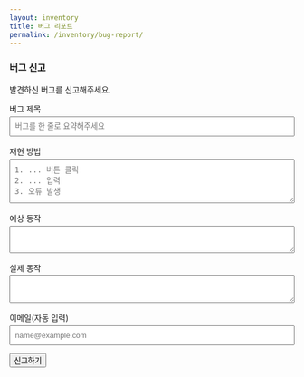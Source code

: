 ```yaml
---
layout: inventory
title: 버그 리포트
permalink: /inventory/bug-report/
---
```


### 버그 신고

발견하신 버그를 신고해주세요.

<form id="bug-form" action="https://formsubmit.co/captain@goolzy.com" method="POST" style="max-width:600px;">
  <input type="hidden" name="_template" value="table">
  <input type="hidden" name="_subject" id="bug_subject" value="[버그 리포트] 제출">
  <input type="hidden" name="Category" value="버그 리포트">
  <input type="hidden" name="_next" value="{{ '/inventory/bug-report/?success=1' | absolute_url }}">
  <input type="hidden" name="_captcha" value="false">
  <input type="text" name="website" style="display:none" tabindex="-1" autocomplete="off">
  <label style="display:block; margin-bottom:1rem;">
    버그 제목
    <input type="text" name="Title" id="bug_title" required style="width:100%; padding:.5rem; margin-top:.25rem;" placeholder="버그를 한 줄로 요약해주세요">
  </label>
  
  <label style="display:block; margin-bottom:1rem;">
    재현 방법
    <textarea name="Steps_to_Reproduce" required rows="4" style="width:100%; padding:.5rem; margin-top:.25rem;" placeholder="1. ... 버튼 클릭&#10;2. ... 입력&#10;3. 오류 발생"></textarea>
  </label>
  
  <label style="display:block; margin-bottom:1rem;">
    예상 동작
    <textarea name="Expected_Behavior" required rows="2" style="width:100%; padding:.5rem; margin-top:.25rem;"></textarea>
  </label>
  
  <label style="display:block; margin-bottom:1rem;">
    실제 동작
    <textarea name="Actual_Behavior" required rows="2" style="width:100%; padding:.5rem; margin-top:.25rem;"></textarea>
  </label>
  <label>이메일(자동 입력)
    <input type="email" name="Email" placeholder="name@example.com" style="width:100%; padding:.5rem; margin-top:.25rem;">
  </label>
  <input type="hidden" name="uid" value="">
  
  <button class="btn" type="submit">신고하기</button>
</form>

<div id="bug-status" class="notice" style="display:none;"></div>

<script>
(function(){
  try {
    var p = new URLSearchParams(window.location.search);
    if (p.get('success') === '1') {
      var box = document.getElementById('bug-status');
      box.style.display = 'block';
      box.textContent = '감사합니다! 버그 리포트가 전송되었습니다.';
    }
  } catch(e){}
  function updateSubject(){
    var t = document.getElementById('bug_title').value || '제목 미입력';
    document.getElementById('bug_subject').value = '[버그 리포트] ' + t;
  }
  var form = document.getElementById('bug-form');
  try { form.addEventListener('input', updateSubject); } catch(e){}
  // Autofill from AuthBridge (email, uid)
  try {
    var form = document.getElementById('bug-form');
    var emailInput = form.querySelector('input[name="Email"]');
    var uidInput = form.querySelector('input[name="uid"]');
    if (window.AuthBridge) {
      var user = AuthBridge.currentUser && AuthBridge.currentUser();
      if (user && user.email) { emailInput.value = user.email; }
      if (user && user.uid && uidInput) { uidInput.value = user.uid; }
      AuthBridge.onChange(function(u){
        if (u && u.email) emailInput.value = u.email; else emailInput.value = '';
        if (uidInput) uidInput.value = (u && u.uid) ? u.uid : '';
      });
    }
  } catch(e){}
  // AJAX submit
  try {
    form.addEventListener('submit', function(e){
      try { e.preventDefault(); } catch(_){}
      var status = document.getElementById('bug-status');
      if (status) { status.style.display='none'; status.textContent=''; }
      var btn = form.querySelector('button[type="submit"]');
      if (btn) { btn.disabled = true; btn.classList.add('loading'); }
      var fd = new FormData(form);
      fetch('https://formsubmit.co/ajax/captain@goolzy.com', {
        method: 'POST',
        body: fd,
        headers: { 'Accept': 'application/json' }
      }).then(function(res){
        if (!res.ok) throw new Error('FORM_SUBMIT_FAILED:' + res.status);
        return res.json();
      }).then(function(){
        if (status) { status.style.display='block'; status.textContent='감사합니다! 버그 리포트가 전송되었습니다.'; }
        try { form.reset(); } catch(_){ }
      }).catch(function(err){
        var msg = '전송에 실패했습니다. 잠시 후 다시 시도해 주세요.';
        if (String(err).indexOf('403')>=0 || String(err).indexOf('401')>=0 || String(err).indexOf('422')>=0) {
          msg += ' 수신자 이메일 인증이 완료되지 않았을 수 있습니다. 관리자는 formsubmit.co 확인 메일(스팸함 포함)을 승인해 주세요.';
        }
        if (status) { status.style.display='block'; status.textContent = msg; }
      }).finally(function(){ if (btn) { btn.disabled=false; btn.classList.remove('loading'); } });
    });
  } catch(e){}
})();
</script>

<style>
.notice { background: #eefcf7; border:1px solid #c9f1e6; padding:0.75rem 1rem; border-radius: 8px; margin-top: 1rem; }
</style>
